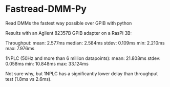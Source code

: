 # Fastread-DMM-Py
Read DMMs the fastest way possible over GPIB with python

Results with an Agilent 82357B GPIB adapter on a RasPi 3B:

Throughput:
mean: 2.577ms
median: 2.584ms
stdev: 0.109ms
min: 2.210ms
max: 7.976ms

1NPLC (50Hz and more than 6 million datapoints):
mean: 21.808ms
stdev: 0.058ms
min: 10.848ms
max: 33.124ms

Not sure why, but 1NPLC has a significantly lower delay than throughput test (1.8ms vs 2.6ms).
